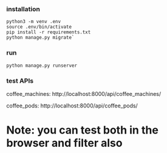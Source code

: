 ### installation  
    python3 -m venv .env
    source .env/bin/activate 
    pip install -r requirements.txt
    python manage.py migrate`

### run 
    python manage.py runserver

### test APIs

coffee_machines: http://localhost:8000/api/coffee_machines/

coffee_pods: http://localhost:8000/api/coffee_pods/

# Note: you can test both in the browser and filter also